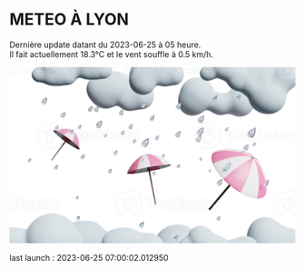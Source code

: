# METEO À LYON

Dernière update datant du 2023-06-25 à 05 heure.  
Il fait actuellement 18.3°C et le vent souffle à 0.5 km/h.      

![](./.github/rain.png)

last launch : 2023-06-25 07:00:02.012950
